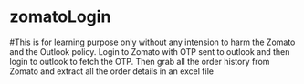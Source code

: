 # zomatoLogin
#This is for learning purpose only without any intension to harm the Zomato and the Outlook policy.
Login to Zomato with OTP sent to outlook and then login to outlook to fetch the OTP.
Then grab all the order history from Zomato and extract all the order details in an excel file
